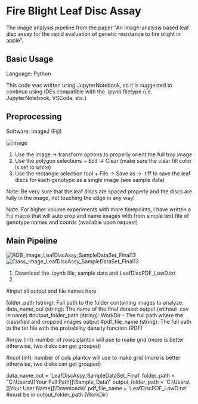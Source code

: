 # Fire Blight Leaf Disc Assay
The image analysis pipeline from the paper "An image-analysis based leaf disc assay for the rapid evaluation of genetic resistance to fire blight in apple".

## Basic Usage
Language: Python

This code was written using JupyterNotebook, so it is suggested to continue using IDEs compatible with the .ipynb filetype (i.e. JupyterNotebook, VSCode, etc.)

## Preprocessing
Software: ImageJ (Fiji) 

![image](https://github.com/RichardTegtmeier/Fire-Blight-Leaf-Disc-Assay/assets/55664780/d0ecad09-d52a-4b38-8117-fc6625ad4f90)

1) Use the image -> transform options to properly orient the full tray image
2) Use the polygon selections + Edit -> Clear (make sure the clear fill color is set to white)
3) Use the rectangle selection tool + File -> Save as -> .tiff to save the leaf discs for each genotype as a single image (see sample data)
   
Note: Be very sure that the leaf discs are spaced properly and the discs are fully in the image, not touching the edge in any way!

Note: For higher volume experiments with more timepoints, I have written a Fiji macro that will auto crop and name images with from simple text file of genotype names and coords (available upon request)



## Main Pipeline
![RGB_Image_LeafDiscAssy_SampleDataSet_Final13](https://github.com/RichardTegtmeier/Fire-Blight-Leaf-Disc-Assay/assets/55664780/ed52c896-5087-45e3-800b-3af5402dcb34) ![Class_Image_LeafDiscAssy_SampleDataSet_Final13](https://github.com/RichardTegtmeier/Fire-Blight-Leaf-Disc-Assay/assets/55664780/b37c160d-81b6-4d6d-8e26-e48717d6c8c9) 

1) Download the .ipynb file, sample data and LeafDiscPDF_LowD.txt
2) 

#Input all output and file names here

folder_path (string): Full path to the folder containing images to analyze.
data_name_out (string): The name of the final dataset output (without .csv in name)
#output_folder_path (string): WorkDir - The full path where the classified and cropped images output
#pdf_file_name (string): The full path to the txt file with the probability density function (PDF)

#nrow (int): number of rows plantcv will use to make grid  (more is better otherwise, two disks can get grouped)

#ncol (int): number of cols plantcv will use to make grid (more is better otherwise, two disks can get grouped)
    
data_name_out = 'LeafDiscAssy_SampleDataSet_Final'
folder_path = "C:\\Users\\[[Your Full Path]]\\Sample_Data\\"
output_folder_path = 'C:\\Users\\[[Your User Name]]\\Downloads\\'
pdf_file_name = 'LeafDiscPDF_LowD.txt' #must be in output_folder_path (WorkDir)





